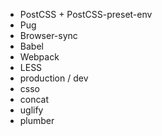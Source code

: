 - PostCSS + PostCSS-preset-env
- Pug
- Browser-sync
- Babel
- Webpack
- LESS
- production / dev
- csso
- concat
- uglify
- plumber
